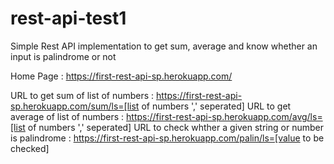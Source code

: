 # rest-api-test1
Simple Rest API implementation to get sum, average and know whether an input is palindrome or not


Home Page : https://first-rest-api-sp.herokuapp.com/

URL to get sum of list of numbers : https://first-rest-api-sp.herokuapp.com/sum/ls=[list of numbers ',' seperated]
URL to get average of list of numbers : https://first-rest-api-sp.herokuapp.com/avg/ls=[list of numbers ',' seperated]
URL to check whther a given string or number is palindrome : https://first-rest-api-sp.herokuapp.com/palin/ls=[value to be checked]
